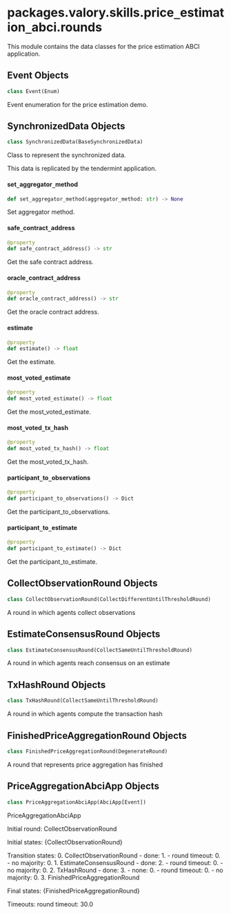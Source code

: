 <a id="packages.valory.skills.price_estimation_abci.rounds"></a>

# packages.valory.skills.price`_`estimation`_`abci.rounds

This module contains the data classes for the price estimation ABCI application.

<a id="packages.valory.skills.price_estimation_abci.rounds.Event"></a>

## Event Objects

```python
class Event(Enum)
```

Event enumeration for the price estimation demo.

<a id="packages.valory.skills.price_estimation_abci.rounds.SynchronizedData"></a>

## SynchronizedData Objects

```python
class SynchronizedData(BaseSynchronizedData)
```

Class to represent the synchronized data.

This data is replicated by the tendermint application.

<a id="packages.valory.skills.price_estimation_abci.rounds.SynchronizedData.set_aggregator_method"></a>

#### set`_`aggregator`_`method

```python
def set_aggregator_method(aggregator_method: str) -> None
```

Set aggregator method.

<a id="packages.valory.skills.price_estimation_abci.rounds.SynchronizedData.safe_contract_address"></a>

#### safe`_`contract`_`address

```python
@property
def safe_contract_address() -> str
```

Get the safe contract address.

<a id="packages.valory.skills.price_estimation_abci.rounds.SynchronizedData.oracle_contract_address"></a>

#### oracle`_`contract`_`address

```python
@property
def oracle_contract_address() -> str
```

Get the oracle contract address.

<a id="packages.valory.skills.price_estimation_abci.rounds.SynchronizedData.estimate"></a>

#### estimate

```python
@property
def estimate() -> float
```

Get the estimate.

<a id="packages.valory.skills.price_estimation_abci.rounds.SynchronizedData.most_voted_estimate"></a>

#### most`_`voted`_`estimate

```python
@property
def most_voted_estimate() -> float
```

Get the most_voted_estimate.

<a id="packages.valory.skills.price_estimation_abci.rounds.SynchronizedData.most_voted_tx_hash"></a>

#### most`_`voted`_`tx`_`hash

```python
@property
def most_voted_tx_hash() -> float
```

Get the most_voted_tx_hash.

<a id="packages.valory.skills.price_estimation_abci.rounds.SynchronizedData.participant_to_observations"></a>

#### participant`_`to`_`observations

```python
@property
def participant_to_observations() -> Dict
```

Get the participant_to_observations.

<a id="packages.valory.skills.price_estimation_abci.rounds.SynchronizedData.participant_to_estimate"></a>

#### participant`_`to`_`estimate

```python
@property
def participant_to_estimate() -> Dict
```

Get the participant_to_estimate.

<a id="packages.valory.skills.price_estimation_abci.rounds.CollectObservationRound"></a>

## CollectObservationRound Objects

```python
class CollectObservationRound(CollectDifferentUntilThresholdRound)
```

A round in which agents collect observations

<a id="packages.valory.skills.price_estimation_abci.rounds.EstimateConsensusRound"></a>

## EstimateConsensusRound Objects

```python
class EstimateConsensusRound(CollectSameUntilThresholdRound)
```

A round in which agents reach consensus on an estimate

<a id="packages.valory.skills.price_estimation_abci.rounds.TxHashRound"></a>

## TxHashRound Objects

```python
class TxHashRound(CollectSameUntilThresholdRound)
```

A round in which agents compute the transaction hash

<a id="packages.valory.skills.price_estimation_abci.rounds.FinishedPriceAggregationRound"></a>

## FinishedPriceAggregationRound Objects

```python
class FinishedPriceAggregationRound(DegenerateRound)
```

A round that represents price aggregation has finished

<a id="packages.valory.skills.price_estimation_abci.rounds.PriceAggregationAbciApp"></a>

## PriceAggregationAbciApp Objects

```python
class PriceAggregationAbciApp(AbciApp[Event])
```

PriceAggregationAbciApp

Initial round: CollectObservationRound

Initial states: {CollectObservationRound}

Transition states:
    0. CollectObservationRound
        - done: 1.
        - round timeout: 0.
        - no majority: 0.
    1. EstimateConsensusRound
        - done: 2.
        - round timeout: 0.
        - no majority: 0.
    2. TxHashRound
        - done: 3.
        - none: 0.
        - round timeout: 0.
        - no majority: 0.
    3. FinishedPriceAggregationRound

Final states: {FinishedPriceAggregationRound}

Timeouts:
    round timeout: 30.0

